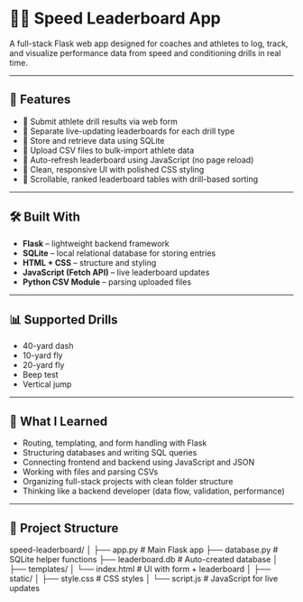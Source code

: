 # 🏃‍♂️ Speed Leaderboard App

A full-stack Flask web app designed for coaches and athletes to log, track, and visualize performance data from speed and conditioning drills in real time.

---

## 🚀 Features

- 🔹 Submit athlete drill results via web form
- 🔹 Separate live-updating leaderboards for each drill type
- 🔹 Store and retrieve data using SQLite
- 🔹 Upload CSV files to bulk-import athlete data
- 🔹 Auto-refresh leaderboard using JavaScript (no page reload)
- 🔹 Clean, responsive UI with polished CSS styling
- 🔹 Scrollable, ranked leaderboard tables with drill-based sorting

---

## 🛠️ Built With

- **Flask** – lightweight backend framework
- **SQLite** – local relational database for storing entries
- **HTML + CSS** – structure and styling
- **JavaScript (Fetch API)** – live leaderboard updates
- **Python CSV Module** – parsing uploaded files

---

## 📊 Supported Drills

- 40-yard dash  
- 10-yard fly  
- 20-yard fly  
- Beep test  
- Vertical jump

---

## 🧠 What I Learned

- Routing, templating, and form handling with Flask  
- Structuring databases and writing SQL queries  
- Connecting frontend and backend using JavaScript and JSON  
- Working with files and parsing CSVs  
- Organizing full-stack projects with clean folder structure  
- Thinking like a backend developer (data flow, validation, performance)

---

## 📂 Project Structure

speed-leaderboard/
│
├── app.py # Main Flask app
├── database.py # SQLite helper functions
├── leaderboard.db # Auto-created database
│
├── templates/
│ └── index.html # UI with form + leaderboard
│
├── static/
│ ├── style.css # CSS styles
│ └── script.js # JavaScript for live updates
